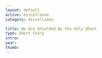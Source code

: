 ```yaml
---
layout: default
active: miscellanea
category: miscellanea

title: We Are Shielded By the Holy Ghost
type: Short Story
intro: 
year:
thumb: 
---
```


<!-- make a miscellanea layout with title, intro, etc.-->
<!-- grid of MS images, carousel on zoom -->